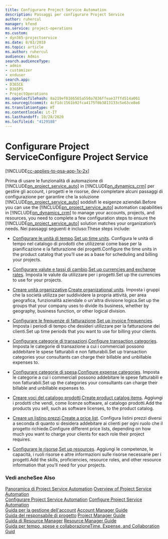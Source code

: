 ```yaml
---
title: Configurare Project Service Automation
description: Passaggi per configurare Project Service
author: ruhercul
manager: kfend
ms.service: project-operations
ms.custom:
- dyn365-projectservice
ms.date: 8/03/2018
ms.topic: article
ms.author: ruhercul
audience: Admin
search.audienceType:
- admin
- customizer
- enduser
search.app:
- D365CE
- D365PS
- ProjectOperations
ms.openlocfilehash: 8a219ef0166565a550a7836ffeae37ffd514a001
ms.sourcegitcommit: 4cf1dc1561b92fca4175f0b3813133c5e63ce8e6
ms.translationtype: HT
ms.contentlocale: it-IT
ms.lasthandoff: 10/28/2020
ms.locfileid: "4129188"
---
```

# <a name="configure-project-service"></a><span data-ttu-id="44f73-103">Configurare Project Service</span><span class="sxs-lookup"><span data-stu-id="44f73-103">Configure Project Service</span></span>

[!INCLUDE[cc-applies-to-psa-app-1x-2x](../includes/cc-applies-to-psa-app-1x-2x.md)]

<span data-ttu-id="44f73-104">Prima di usare le funzionalità di automazione di [!INCLUDE[pn_project_service_auto](../includes/pn-project-service-auto.md)] in [!INCLUDE[pn_dynamics_crm](../includes/pn-dynamics-crm.md)] per gestire gli account, i progetti e le risorse, devi completare alcuni passaggi di configurazione per garantire che la soluzione [!INCLUDE[pn_project_service_auto](../includes/pn-project-service-auto.md)] soddisfi le esigenze aziendali.</span><span class="sxs-lookup"><span data-stu-id="44f73-104">Before you can use the [!INCLUDE[pn_project_service_auto](../includes/pn-project-service-auto.md)] automation capabilities in [!INCLUDE[pn_dynamics_crm](../includes/pn-dynamics-crm.md)] to manage your accounts, projects, and resources, you need to complete a few configuration steps to ensure the [!INCLUDE[pn_project_service_auto](../includes/pn-project-service-auto.md)] solution matches your organization’s needs.</span></span> <span data-ttu-id="44f73-105">Nei passaggi seguenti è incluso:</span><span class="sxs-lookup"><span data-stu-id="44f73-105">These steps include:</span></span>  
  
-   <span data-ttu-id="44f73-106">[Configurare le unità di tempo](../psa/set-up-time-units.md).</span><span class="sxs-lookup"><span data-stu-id="44f73-106">[Set up time units](../psa/set-up-time-units.md).</span></span> <span data-ttu-id="44f73-107">Configura le unità di tempo nel catalogo di prodotti che utilizzerai come base per la pianificazione e la fatturazione dei progetti.</span><span class="sxs-lookup"><span data-stu-id="44f73-107">Configure the time units in the product catalog that you’ll use as a base for scheduling and billing your projects.</span></span>  
  
-   <span data-ttu-id="44f73-108">[Configurare valute e tassi di cambio](../psa/set-up-currencies-exchange-rates.md).</span><span class="sxs-lookup"><span data-stu-id="44f73-108">[Set up currencies and exchange rates](../psa/set-up-currencies-exchange-rates.md).</span></span> <span data-ttu-id="44f73-109">Imposta le valute da utilizzare per i progetti.</span><span class="sxs-lookup"><span data-stu-id="44f73-109">Set up the currencies to use for your projects.</span></span>  
  
-   <span data-ttu-id="44f73-110">[Creare unità organizzative](../psa/create-organizational-units.md).</span><span class="sxs-lookup"><span data-stu-id="44f73-110">[Create organizational units](../psa/create-organizational-units.md).</span></span> <span data-ttu-id="44f73-111">Imposta i gruppi che la società utilizza per suddividere la propria attività, per area geografica, funzionalità aziendale o un'altra divisione logica.</span><span class="sxs-lookup"><span data-stu-id="44f73-111">Set up the groups that your company uses to divide its business, whether by geography, business function, or other logical division.</span></span>  
  
-   <span data-ttu-id="44f73-112">[Configurare le frequenze di fatturazione](../psa/set-up-invoice-frequencies.md).</span><span class="sxs-lookup"><span data-stu-id="44f73-112">[Set up invoice frequencies](../psa/set-up-invoice-frequencies.md).</span></span> <span data-ttu-id="44f73-113">Imposta i periodi di tempo che desideri utilizzare per la fatturazione dei clienti.</span><span class="sxs-lookup"><span data-stu-id="44f73-113">Set up time periods that you want to use for billing your clients.</span></span>  
  
-   <span data-ttu-id="44f73-114">[Configurare categorie di transazioni](../psa/configure-transaction-categories.md).</span><span class="sxs-lookup"><span data-stu-id="44f73-114">[Configure transaction categories](../psa/configure-transaction-categories.md).</span></span> <span data-ttu-id="44f73-115">Imposta le categorie di transazione a cui i commerciali possono addebitare le spese fatturabili e non fatturabili.</span><span class="sxs-lookup"><span data-stu-id="44f73-115">Set up transaction categories your consultants can charge their billable and unbillable expenses to.</span></span>  
  
-   <span data-ttu-id="44f73-116">[Configurare categorie di spesa](../psa/configure-expense-categories.md).</span><span class="sxs-lookup"><span data-stu-id="44f73-116">[Configure expense categories](../psa/configure-expense-categories.md).</span></span> <span data-ttu-id="44f73-117">Imposta le categorie a cui i commerciali possono addebitare le spese fatturabili e non fatturabili.</span><span class="sxs-lookup"><span data-stu-id="44f73-117">Set up the categories your consultants can charge their billable and unbillable expenses to.</span></span>  
  
-   <span data-ttu-id="44f73-118">[Creare voci del catalogo prodotti](../psa/create-product-catalog-items.md).</span><span class="sxs-lookup"><span data-stu-id="44f73-118">[Create product catalog items](../psa/create-product-catalog-items.md).</span></span> <span data-ttu-id="44f73-119">Aggiungi i prodotti che vendi, come licenze software, al catalogo prodotti.</span><span class="sxs-lookup"><span data-stu-id="44f73-119">Add the products you sell, such as software licenses, to the product catalog.</span></span>  
  
-   <span data-ttu-id="44f73-120">[Creare un listino prezzi](../psa/create-price-list.md).</span><span class="sxs-lookup"><span data-stu-id="44f73-120">[Create a price list](../psa/create-price-list.md).</span></span> <span data-ttu-id="44f73-121">Configura listini prezzi diversi a seconda di quanto si desidera addebitare ai clienti per ogni ruolo che il progetto richiede.</span><span class="sxs-lookup"><span data-stu-id="44f73-121">Configure different price lists, depending on how much you want to charge your clients for each role their project requires.</span></span>  
  
-   <span data-ttu-id="44f73-122">[Configurare le risorse](../psa/set-up-resources.md).</span><span class="sxs-lookup"><span data-stu-id="44f73-122">[Set up resources](../psa/set-up-resources.md).</span></span> <span data-ttu-id="44f73-123">Aggiungi le competenze, le capacità, i ruoli risorse e altre informazioni sulle risorse necessarie per i progetti.</span><span class="sxs-lookup"><span data-stu-id="44f73-123">Add the skills, proficiencies, resource roles, and other resource information that you’ll need for your projects.</span></span>  
  
### <a name="see-also"></a><span data-ttu-id="44f73-124">Vedi anche</span><span class="sxs-lookup"><span data-stu-id="44f73-124">See Also</span></span>  
 <span data-ttu-id="44f73-125">[Panoramica di Project Service Automation](../psa/overview.md) </span><span class="sxs-lookup"><span data-stu-id="44f73-125">[Overview of Project Service Automation](../psa/overview.md) </span></span>  
 <span data-ttu-id="44f73-126">[Configurare Project Service Automation](../psa/configure.md) </span><span class="sxs-lookup"><span data-stu-id="44f73-126">[Configure Project Service Automation](../psa/configure.md) </span></span>  
 <span data-ttu-id="44f73-127">[Guida per la gestione dell'account](../psa/account-manager-guide.md) </span><span class="sxs-lookup"><span data-stu-id="44f73-127">[Account Manager Guide](../psa/account-manager-guide.md) </span></span>  
 <span data-ttu-id="44f73-128">[Guida del responsabile di progetto](../psa/project-manager-guide.md) </span><span class="sxs-lookup"><span data-stu-id="44f73-128">[Project Manager Guide](../psa/project-manager-guide.md) </span></span>  
 <span data-ttu-id="44f73-129">[Guida di Resource Manager](../psa/resource-manager-guide.md) </span><span class="sxs-lookup"><span data-stu-id="44f73-129">[Resource Manager Guide](../psa/resource-manager-guide.md) </span></span>  
 [<span data-ttu-id="44f73-130">Guida per tempo, spese e collaborazione</span><span class="sxs-lookup"><span data-stu-id="44f73-130">Time, Expense, and Collaboration Guid</span></span>](../psa/time-expense-collaboration-guide.md)
